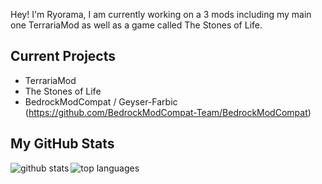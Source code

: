 Hey! I'm Ryorama, I am currently working on a 3 mods including my main one TerrariaMod as well as a game called The Stones of Life.

## Current Projects

* TerrariaMod
* The Stones of Life
* BedrockModCompat / Geyser-Farbic (https://github.com/BedrockModCompat-Team/BedrockModCompat)

## My GitHub Stats

<img align="left" alt="github stats" src="https://github-readme-stats.vercel.app/api?username=ryorama&count_private=true&include_all_commits=true&show_icons=true&theme=algolia" />
  <img align="left" alt="top languages" src="https://github-readme-stats.vercel.app/api/top-langs/?username=ryorama&layout=compact&theme=algolia" />
</a>
